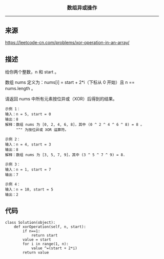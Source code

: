 ### <center>数组异或操作
***
## 来源

https://leetcode-cn.com/problems/xor-operation-in-an-array/

## 描述

给你两个整数，n 和 start 。

数组 nums 定义为：nums[i] = start + 2*i（下标从 0 开始）且 n == nums.length 。

请返回 nums 中所有元素按位异或（XOR）后得到的结果。

```
示例 1：
输入：n = 5, start = 0
输出：8
解释：数组 nums 为 [0, 2, 4, 6, 8]，其中 (0 ^ 2 ^ 4 ^ 6 ^ 8) = 8 。
     "^" 为按位异或 XOR 运算符。
     
示例 2：
输入：n = 4, start = 3
输出：8
解释：数组 nums 为 [3, 5, 7, 9]，其中 (3 ^ 5 ^ 7 ^ 9) = 8.

示例 3：
输入：n = 1, start = 7
输出：7

示例 4：
输入：n = 10, start = 5
输出：2
```

## 代码

```
class Solution(object):
    def xorOperation(self, n, start):
        if n==1:
            return start
        value = start        
        for i in range(1, n):
            value ^=(start + 2*i)
        return value
```

